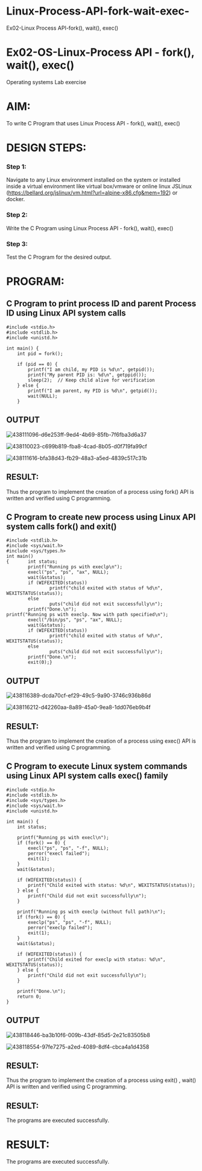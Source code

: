 # Linux-Process-API-fork-wait-exec-
Ex02-Linux Process API-fork(), wait(), exec()
# Ex02-OS-Linux-Process API - fork(), wait(), exec()
Operating systems Lab exercise


# AIM:
To write C Program that uses Linux Process API - fork(), wait(), exec()

# DESIGN STEPS:

### Step 1:

Navigate to any Linux environment installed on the system or installed inside a virtual environment like virtual box/vmware or online linux JSLinux (https://bellard.org/jslinux/vm.html?url=alpine-x86.cfg&mem=192) or docker.

### Step 2:

Write the C Program using Linux Process API - fork(), wait(), exec()

### Step 3:

Test the C Program for the desired output. 

# PROGRAM:

## C Program to print process ID and parent Process ID using Linux API system calls

```
#include <stdio.h>
#include <stdlib.h>
#include <unistd.h>

int main() {
    int pid = fork();

    if (pid == 0) { 
        printf("I am child, my PID is %d\n", getpid()); 
        printf("My parent PID is: %d\n", getppid()); 
        sleep(2);  // Keep child alive for verification
    } else { 
        printf("I am parent, my PID is %d\n", getpid()); 
        wait(NULL); 
    }

```














## OUTPUT

![438111096-d6e253ff-9ed4-4b69-85fb-7f6fba3d6a37](https://github.com/user-attachments/assets/a0e23aaa-e840-46f5-abf7-bf51ce1af9ed)

![438110023-c699b819-fba8-4cad-8b05-d0f719fa99cf](https://github.com/user-attachments/assets/a0a2a334-a913-4aed-a313-14eaabd7e6b3)



![438111616-bfa38d43-fb29-48a3-a5ed-4839c517c31b](https://github.com/user-attachments/assets/3e3bf8cd-5d1b-49b5-8e5b-4230bb837d4c)


## RESULT:
Thus the program to implement the creation of a process using fork() API is written and verified using C programming.






## C Program to create new process using Linux API system calls fork() and exit()


```
#include <stdlib.h>
#include <sys/wait.h>
#include <sys/types.h>
int main()
{       int status;
        printf("Running ps with execlp\n");
        execl("ps", "ps", "ax", NULL);
        wait(&status);
        if (WIFEXITED(status))
                printf("child exited with status of %d\n", WEXITSTATUS(status));
        else
                puts("child did not exit successfully\n");
        printf("Done.\n");
printf("Running ps with execlp. Now with path specified\n");
        execl("/bin/ps", "ps", "ax", NULL);
        wait(&status);
        if (WIFEXITED(status))
                printf("child exited with status of %d\n", WEXITSTATUS(status));
        else
                puts("child did not exit successfully\n");
        printf("Done.\n");
        exit(0);}

```










## OUTPUT
![438116389-dcda70cf-ef29-49c5-9a90-3746c936b86d](https://github.com/user-attachments/assets/dfb1d5b2-7d38-48bd-a402-db34f9fd6eb4)



![438116212-d42260aa-8a89-45a0-9ea8-1dd076eb9b4f](https://github.com/user-attachments/assets/f9ba9696-f6f2-4a4a-b303-f3bf545942d2)

## RESULT:
Thus the program to implement the creation of a process using exec() API is written and verified using C programming.



## C Program to execute Linux system commands using Linux API system calls exec() family
```
#include <stdio.h>
#include <stdlib.h>
#include <sys/types.h>
#include <sys/wait.h>
#include <unistd.h>

int main() {
    int status;
    
    printf("Running ps with execl\n");
    if (fork() == 0) {
        execl("ps", "ps", "-f", NULL);
        perror("execl failed");
        exit(1);
    }
    wait(&status);
    
    if (WIFEXITED(status)) {
        printf("Child exited with status: %d\n", WEXITSTATUS(status));
    } else {
        printf("Child did not exit successfully\n");
    }
    
    printf("Running ps with execlp (without full path)\n");
    if (fork() == 0) {
        execlp("ps", "ps", "-f", NULL);
        perror("execlp failed");
        exit(1);
    }
    wait(&status);
    
    if (WIFEXITED(status)) {
        printf("Child exited for execlp with status: %d\n", WEXITSTATUS(status));
    } else {
        printf("Child did not exit successfully\n");
    }
    
    printf("Done.\n");
    return 0;
}

```

























## OUTPUT

![438118446-ba3b10f6-009b-43df-85d5-2e21c83505b8](https://github.com/user-attachments/assets/defd7c59-f1c9-43ce-bd5a-009420f531c1)



![438118554-97fe7275-a2ed-4089-8df4-cbca4a1d4358](https://github.com/user-attachments/assets/08bd96ab-8c2a-4aa8-92d1-ae25bab581bf)



## RESULT:
Thus the program to implement the creation of a process using exit() , wait() API is written and verified using C programming.

## RESULT:
The programs are executed successfully.










# RESULT:
The programs are executed successfully.
